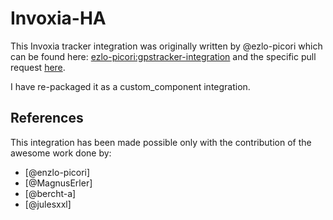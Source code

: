 # Invoxia-HA

This Invoxia tracker integration was originally written by @ezlo-picori which can be found here: [
ezlo-picori:gpstracker-integration](https://github.com/ezlo-picori/core/tree/gpstracker-integration) and the specific pull request [here](https://github.com/home-assistant/core/pull/63671).

I have re-packaged it as a custom_component integration. 

## References

This integration has been made possible only with the contribution of the awesome work done by:

- [@enzlo-picori]
- [@MagnusErler]
- [@bercht-a]
- [@julesxxl]
